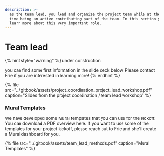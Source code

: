 ```yaml
---
description: >-
  as the team lead, you lead and organize the project team while at the same
  time being an active contributing part of the team. In this section you can
  learn more about this very important role.
---
```


# Team lead



{% hint style="warning" %}
under construction

you can find some first information in the slide deck below. Please contact Frie if you are interested in learning more!
{% endhint %}

{% file src="../.gitbook/assets/project\_coordination\_project\_lead\_workshop.pdf" caption="Slides from the project coordination / team lead workshop" %}

### Mural Templates

We have developed some Mural templates that you can use for the kickoff. You can download a PDF overview here. If you want to use some of the templates for your project kickoff, please reach out to Frie and she'll create a Mural dashboard for you. 

{% file src="../.gitbook/assets/team\_lead\_methods.pdf" caption="Mural Templates" %}

